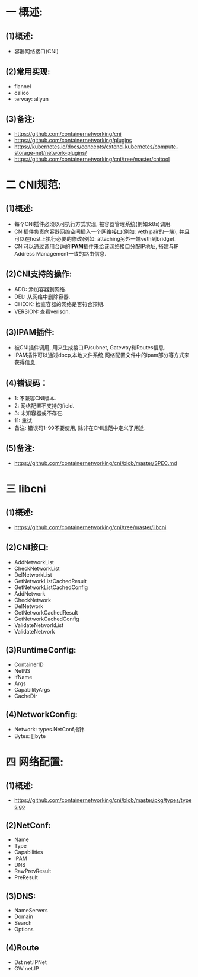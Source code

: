 # 一 概述:
## (1)概述:
- 容器网络接口(CNI)

## (2)常用实现:
- flannel
- calico
- terway: aliyun

## (3)备注:
- https://github.com/containernetworking/cni
- https://github.com/containernetworking/plugins
- https://kubernetes.io/docs/concepts/extend-kubernetes/compute-storage-net/network-plugins/
- https://github.com/containernetworking/cni/tree/master/cnitool

# 二 CNI规范:
## (1)概述:
- 每个CNI插件必须以可执行方式实现, 被容器管理系统(例如:k8s)调用.
- CNI插件负责向容器网络空间插入一个网络接口(例如: veth pair的一端), 并且可以在host上执行必要的修改(例如: attaching另外一端veth到bridge).
- CNI可以通过调用合适的**IPAM**插件来给该网络接口分配IP地址, 搭建与IP Address Management一致的路由信息.

## (2)CNI支持的操作:
- ADD: 添加容器到网络.
- DEL: 从网络中删除容器.
- CHECK: 检查容器的网络是否符合预期.
- VERSION: 查看verison.

## (3)IPAM插件:
- 被CNI插件调用, 用来生成接口IP/subnet, Gateway和Routes信息.
- IPAM插件可以通过dbcp,本地文件系统,网络配置文件中的ipam部分等方式来获得信息.

## (4)错误码：
- 1: 不兼容CNI版本.
- 2: 网络配置不支持的field.
- 3: 未知容器或不存在.
- 11: 重试.
- 备注: 错误码1-99不要使用, 除非在CNI规范中定义了用途.

## (5)备注:
- https://github.com/containernetworking/cni/blob/master/SPEC.md

# 三 libcni
## (1)概述:
- https://github.com/containernetworking/cni/tree/master/libcni

## (2)CNI接口:
- AddNetworkList
- CheckNetworkList
- DelNetworkList
- GetNetworkListCachedResult
- GetNetworkListCachedConfig
- AddNetwork
- CheckNetwork
- DelNetwork
- GetNetworkCachedResult
- GetNetworkCachedConfig
- ValidateNetworkList
- ValidateNetwork

## (3)RuntimeConfig:
- ContainerID
- NetNS
- IfName
- Args
- CapabilityArgs
- CacheDir

## (4)NetworkConfig:
- Network: types.NetConf指针.
- Bytes: []byte

# 四 网络配置:
## (1)概述:
- https://github.com/containernetworking/cni/blob/master/pkg/types/types.go

## (2)NetConf:
- Name
- Type
- Capabilities
- IPAM
- DNS
- RawPrevResult
- PreResult

## (3)DNS:
- NameServers
- Domain
- Search
- Options

## (4)Route
- Dst net.IPNet
- GW net.IP
